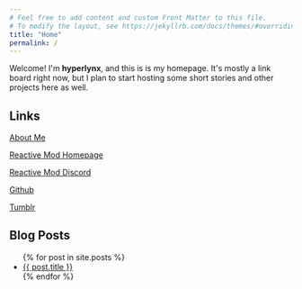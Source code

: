 ```yaml
---
# Feel free to add content and custom Front Matter to this file.
# To modify the layout, see https://jekyllrb.com/docs/themes/#overriding-theme-defaults
title: "Home"
permalink: /
---
```


Welcome! I'm **hyperlynx**, and this is is my homepage. It's mostly a link board right now, but I plan to start hosting some short stories and other projects here as well.

## Links

[About Me](/about.markdown)

[Reactive Mod Homepage](https://www.curseforge.com/minecraft/mc-mods/reactive)

[Reactive Mod Discord](https://discord.gg/zHe3wVBmbR)

[Github](https://github.com/hjake123)

[Tumblr](https://hyper-lynx.tumblr.com/)

## Blog Posts
<ul>
  {% for post in site.posts %}
    <li>
      <a href="{{ post.url | relative_url }}">{{ post.title }}</a>
    </li>
  {% endfor %}
</ul>